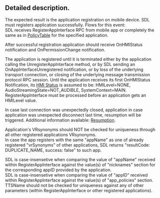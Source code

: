 ## Detailed description.
The expected result is the application registration on mobile device. SDL must registers application successfully. Flows for this event:   
SDL receives RegisterAppInterface RPC from mobile app or completely the same as in [PolicyTable](url) for the specified application.

After successful registration application should receive OnHMIStatus notification and OnPermissionChange notification.

The application is registered until it is terminated either by the application calling the UnregisterAppInterface method, or by SDL sending an OnAppInterfaceUnregistered notification, or by loss of the underlying transport connection, or closing of the underlying message transmission protocol RPC session.
Until the application receives its first OnHMIStatus Notification, its [HMI Status](url) is assumed to be: HMILevel=NONE, AudioStreamingState=NOT_AUDIBLE, SystemContext=MAIN. RegisterAppInterface must be processed before an application gets an HMILevel value.

In case last connection was unexpectedly closed, application
in case application was unexpected disconnect last time, resumption will be triggered.
Additional information available: [Resumption](url).

Application's VRsynonyms should NOT be checked for uniqueness through all other registered applications VRsynonyms.   
In case the app registers with the same "appName" as one of already registered "vrSynonyms" of other applications, SDL returns "resultCode: DUPLICATE_NAME, success: false" to such app.

SDL is case-insensetive when comparing the value of "appName" received within RegisterAppInterface against the value(s) of "nicknames" section for the corresponding appID provided by the application.   
SDL is case-insensetive when comparing the value of "appID" received within RegisterAppInterface against the value(s) of "app_policies" section.   
TTSName should not be checked for uniqueness against any of other parameters (within RegisterAppInterface or other registered applications). 
